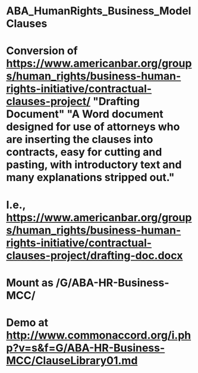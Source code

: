 # ABA_HumanRights_Business_ModelClauses

# Conversion of https://www.americanbar.org/groups/human_rights/business-human-rights-initiative/contractual-clauses-project/  "Drafting Document" "A Word document designed for use of attorneys who are inserting the clauses into contracts, easy for cutting and pasting, with introductory text and many explanations stripped out."

# I.e., https://www.americanbar.org/groups/human_rights/business-human-rights-initiative/contractual-clauses-project/drafting-doc.docx

# Mount as /G/ABA-HR-Business-MCC/

# Demo at http://www.commonaccord.org/i.php?v=s&f=G/ABA-HR-Business-MCC/ClauseLibrary01.md


